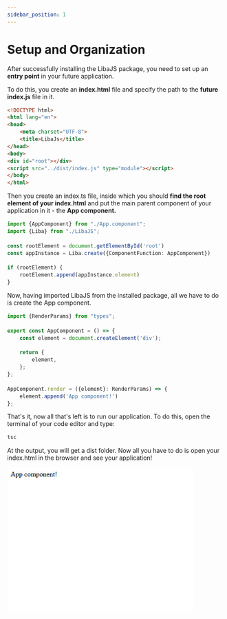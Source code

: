 ```yaml
---
sidebar_position: 1
---
```


# Setup and Organization

After successfully installing the LibaJS package, you need to set up an **entry point** in your future application.

To do this, you create an **index.html** file and specify the path to the **future index.js** file in it.
```html title="src/index.html"
<!DOCTYPE html>
<html lang="en">
<head>
    <meta charset="UTF-8">
    <title>LibaJs</title>
</head>
<body>
<div id="root"></div>
<script src="../dist/index.js" type="module"></script>
</body>
</html>
```

Then you create an index.ts file, inside which you should **find the root element of your 
index.html** and put the main parent component of your application in it - the **App component.**
```typescript title="src/index.ts"
import {AppComponent} from "./App.component";
import {Liba} from "./LibaJS";

const rootElement = document.getElementById('root')
const appInstance = Liba.create({ComponentFunction: AppComponent})

if (rootElement) {
    rootElement.append(appInstance.element)
}
```
Now, having imported LibaJS from the installed package, all we have to do is create the App component.
```typescript title="src/App.component.ts"
import {RenderParams} from "types";

export const AppComponent = () => {
    const element = document.createElement('div');

    return {
        element,
    };
};

AppComponent.render = ({element}: RenderParams) => {
    element.append('App component!')
};
```
That's it, now all that's left is to run our application. 
To do this, open the terminal of your code editor and type:
```bash
tsc
```
At the output, you will get a dist folder. 
Now all you have to do is open your index.html in the browser and see your application!

![Setup and Organization](../../static/img/setup-and-organization.png)
